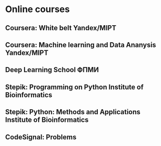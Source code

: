 # Online courses
## Coursera: White belt Yandex/MIPT
## Coursera: Machine learning and Data Ananysis Yandex/MIPT
## Deep Learning School ФПМИ
## Stepik: Programming on Python Institute of Bioinformatics
## Stepik: Python: Methods and Applications Institute of Bioinformatics
## CodeSignal: Problems
